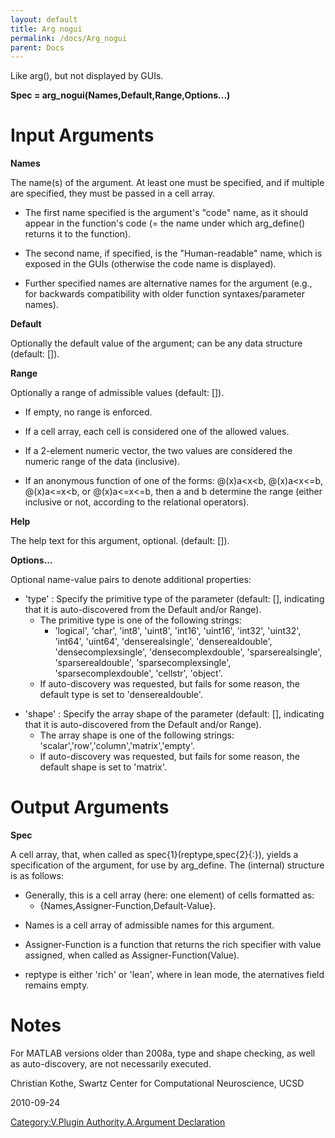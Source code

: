 ```yaml
---
layout: default
title: Arg nogui
permalink: /docs/Arg_nogui
parent: Docs
---
```


Like arg(), but not displayed by GUIs.

**Spec = arg_nogui(Names,Default,Range,Options...)**

# Input Arguments

**Names**

The name(s) of the argument. At least one must be specified, and if
multiple are specified, they must be passed in a cell array.

  - The first name specified is the argument's "code" name, as it should
    appear in the function's code (= the name under which arg_define()
    returns it to the function).

<!-- end list -->

  - The second name, if specified, is the "Human-readable" name, which
    is exposed in the GUIs (otherwise the code name is displayed).

<!-- end list -->

  - Further specified names are alternative names for the argument
    (e.g., for backwards compatibility with older function
    syntaxes/parameter names).

**Default**

Optionally the default value of the argument; can be any data structure
(default: \[\]).

**Range**

Optionally a range of admissible values (default: \[\]).

  - If empty, no range is enforced.

<!-- end list -->

  - If a cell array, each cell is considered one of the allowed values.

<!-- end list -->

  - If a 2-element numeric vector, the two values are considered the
    numeric range of the data (inclusive).

<!-- end list -->

  - If an anonymous function of one of the forms: @(x)a\<x\<b,
    @(x)a\<x\<=b, @(x)a\<=x\<b, or @(x)a\<=x\<=b, then a and b determine
    the range (either inclusive or not, according to the relational
    operators).

**Help**

The help text for this argument, optional. (default: \[\]).

**Options...**

Optional name-value pairs to denote additional properties:

  - 'type' : Specify the primitive type of the parameter (default: \[\],
    indicating that it is auto-discovered from the Default and/or
    Range).
      - The primitive type is one of the following strings:
          - 'logical', 'char', 'int8', 'uint8', 'int16', 'uint16',
            'int32', 'uint32', 'int64', 'uint64', 'denserealsingle',
            'denserealdouble', 'densecomplexsingle',
            'densecomplexdouble', 'sparserealsingle',
            'sparserealdouble', 'sparsecomplexsingle',
            'sparsecomplexdouble', 'cellstr', 'object'.
      - If auto-discovery was requested, but fails for some reason, the
        default type is set to 'denserealdouble'.

<!-- end list -->

  - 'shape' : Specify the array shape of the parameter (default: \[\],
    indicating that it is auto-discovered from the Default and/or
    Range).
      - The array shape is one of the following strings:
        'scalar','row','column','matrix','empty'.
      - If auto-discovery was requested, but fails for some reason, the
        default shape is set to 'matrix'.

# Output Arguments

**Spec**

A cell array, that, when called as spec{1}(reptype,spec{2}{:}), yields a
specification of the argument, for use by arg_define. The (internal)
structure is as follows:

  - Generally, this is a cell array (here: one element) of cells
    formatted as:
      - {Names,Assigner-Function,Default-Value}.

<!-- end list -->

  - Names is a cell array of admissible names for this argument.

<!-- end list -->

  - Assigner-Function is a function that returns the rich specifier with
    value assigned, when called as Assigner-Function(Value).

<!-- end list -->

  - reptype is either 'rich' or 'lean', where in lean mode, the
    aternatives field remains empty.

# Notes

For MATLAB versions older than 2008a, type and shape checking, as well
as auto-discovery, are not necessarily executed.


Christian Kothe, Swartz Center for Computational Neuroscience, UCSD



2010-09-24


[Category:V.Plugin Authority.A.Argument
Declaration](/Category:V.Plugin_Authority.A.Argument_Declaration "wikilink")